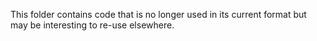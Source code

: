 This folder contains code that is no longer used in its current format but may be interesting to re-use elsewhere.
